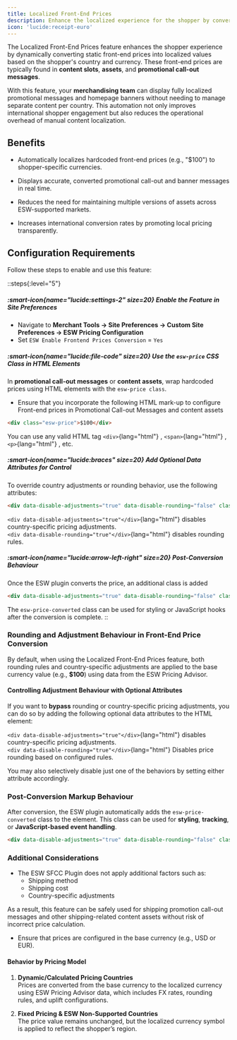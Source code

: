 ```yaml
---
title: Localized Front-End Prices
description: Enhance the localized experience for the shopper by converting front-end prices into localized prices.
icon: 'lucide:receipt-euro'
---
```


The Localized Front-End Prices feature enhances the shopper experience by dynamically converting static front-end prices into localized values based on the shopper's country and currency. These front-end prices are typically found in **content slots**, **assets**, and **promotional call-out messages**. <br>

With this feature, your **merchandising team** can display fully localized promotional messages and homepage banners without needing to manage separate content per country. This automation not only improves international shopper engagement but also reduces the operational overhead of manual content localization.

## Benefits

- Automatically localizes hardcoded front-end prices (e.g., "$100") to shopper-specific currencies.

- Displays accurate, converted promotional call-out and banner messages in real time.

- Reduces the need for maintaining multiple versions of assets across ESW-supported markets.

- Increases international conversion rates by promoting local pricing transparently.

## Configuration Requirements

Follow these steps to enable and use this feature:

::steps{:level="5"}
  ##### :smart-icon{name="lucide:settings-2" size=20} Enable the Feature in Site Preferences

  - Navigate to **Merchant Tools → Site Preferences → Custom Site Preferences → ESW Pricing Configuration**
  - Set `ESW Enable Frontend Prices Conversion` = `Yes`

  ##### :smart-icon{name="lucide:file-code" size=20} Use the `esw-price` CSS Class in HTML Elements

  In **promotional call-out messages** or **content assets**, wrap hardcoded prices using HTML elements with the `esw-price class`.
  
  - Ensure that you incorporate the following HTML mark-up to configure Front-end prices in Promotional Call-out Messages and content assets

  ```html [HTML Elements]
  <div class="esw-price">$100</div>
  ```

  You can use any valid HTML tag `<div>`{lang="html"} , `<span>`{lang="html"} , `<p>`{lang="html"} , etc.

  ##### :smart-icon{name="lucide:braces" size=20} Add Optional Data Attributes for Control

  To override country adjustments or rounding behavior, use the following attributes:

  ```html [Attributes]
  <div data-disable-adjustments="true" data-disable-rounding="false" class="esw-price">$100</div>
  ```

  `<div data-disable-adjustments="true"</div>`{lang="html"} disables country-specific pricing adjustments. <br>
  `<div data-disable-rounding="true"</div>`{lang="html"} disables rounding rules.

  ##### :smart-icon{name="lucide:arrow-left-right" size=20} Post-Conversion Behaviour

   Once the ESW plugin converts the price, an additional class is added

   ```html [An additional class is added]
   <div data-disable-adjustments="true" data-disable-rounding="false" class="esw-price esw-price-converted">$100</div>
   ```
   The `esw-price-converted` class can be used for styling or JavaScript hooks after the conversion is complete.
::

### Rounding and Adjustment Behaviour in Front-End Price Conversion

By default, when using the Localized Front-End Prices feature, both rounding rules and country-specific adjustments are applied to the base currency value (e.g., **$100**) using data from the ESW Pricing Advisor.

#### Controlling Adjustment Behaviour with Optional Attributes

If you want to **bypass** rounding or country-specific pricing adjustments, you can do so by adding the following optional data attributes to the HTML element:

`<div data-disable-adjustments="true"</div>`{lang="html"} disables country-specific pricing adjustments. <br>
`<div data-disable-rounding="true"</div>`{lang="html"} Disables price rounding based on configured rules.

You may also selectively disable just one of the behaviors by setting either attribute accordingly.

### Post-Conversion Markup Behaviour

After conversion, the ESW plugin automatically adds the `esw-price-converted` class to the element. This class can be used for **styling**, **tracking**, or **JavaScript-based event handling**.

```html [HTML Example (After Conversion)]
<div data-disable-adjustments="true" data-disable-rounding="false" class="esw-price esw-price-converted">$100</div>
```

### Additional Considerations

- The ESW SFCC Plugin does not apply additional factors such as:
   - Shipping method
   - Shipping cost
   - Country-specific adjustments

As a result, this feature can be safely used for shipping promotion call-out messages and other shipping-related content assets without risk of incorrect price calculation.

- Ensure that prices are configured in the base currency (e.g., USD or EUR).

#### Behavior by Pricing Model

1. **Dynamic/Calculated Pricing Countries** <br>
  Prices are converted from the base currency to the localized currency using ESW Pricing Advisor data, which includes FX rates, rounding rules, and uplift configurations.

2. **Fixed Pricing & ESW Non-Supported Countries** <br>
  The price value remains unchanged, but the localized currency symbol is applied to reflect the shopper’s region.
